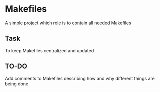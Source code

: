 # Makefiles
A simple project which role is to contain all needed Makefiles

## Task
To keep Makefiles centralized and updated

## TO-DO
Add comments to Makefiles describing how and why different things are being done
